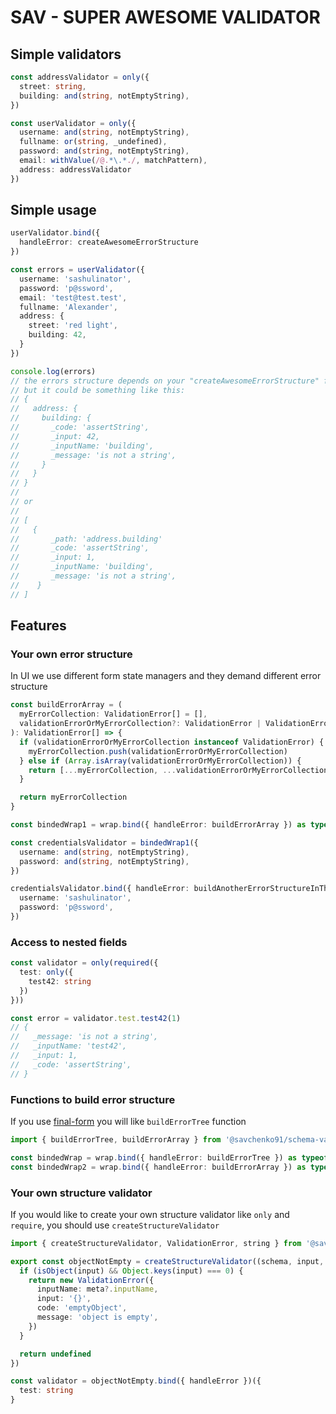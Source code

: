 # SAV - SUPER AWESOME VALIDATOR

## Simple validators

```ts
const addressValidator = only({
  street: string,
  building: and(string, notEmptyString),
})

const userValidator = only({
  username: and(string, notEmptyString),
  fullname: or(string, _undefined),
  password: and(string, notEmptyString),
  email: withValue(/@.*\.*./, matchPattern),
  address: addressValidator
})
```

## Simple usage

```ts
userValidator.bind({
  handleError: createAwesomeErrorStructure
})

const errors = userValidator({
  username: 'sashulinator',
  password: 'p@ssword',
  email: 'test@test.test',
  fullname: 'Alexander',
  address: {
    street: 'red light',
    building: 42,
  }
})

console.log(errors)
// the errors structure depends on your "createAwesomeErrorStructure" function
// but it could be something like this:
// {
//   address: {
//     building: {
//       _code: 'assertString',
//       _input: 42,
//       _inputName: 'building',
//       _message: 'is not a string',
//     }
//   }
// }
//
// or
//
// [
//   {
//       _path: 'address.building'
//       _code: 'assertString',
//       _input: 1,
//       _inputName: 'building',
//       _message: 'is not a string',
//    }
// ]
```

## Features

### Your own error structure
In UI we use different form state managers and they demand different error structure

```ts
const buildErrorArray = (
  myErrorCollection: ValidationError[] = [],
  validationErrorOrMyErrorCollection?: ValidationError | ValidationError[],
): ValidationError[] => {
  if (validationErrorOrMyErrorCollection instanceof ValidationError) {
    myErrorCollection.push(validationErrorOrMyErrorCollection)
  } else if (Array.isArray(validationErrorOrMyErrorCollection)) {
    return [...myErrorCollection, ...validationErrorOrMyErrorCollection]
  }

  return myErrorCollection
}

const bindedWrap1 = wrap.bind({ handleError: buildErrorArray }) as typeof wrap

const credentialsValidator = bindedWrap1({
  username: and(string, notEmptyString),
  password: and(string, notEmptyString),
})

credentialsValidator.bind({ handleError: buildAnotherErrorStructureInThisStepIfYouWouldLike })({
  username: 'sashulinator',
  password: 'p@ssword',
})
```

### Access to nested fields

```ts
const validator = only(required({
  test: only({
    test42: string
  })
}))

const error = validator.test.test42(1)
// {
//   _message: 'is not a string',
//   _inputName: 'test42',
//   _input: 1,
//   _code: 'assertString',
// }
```

### Functions to build error structure
If you use [final-form](https://www.npmjs.com/package/final-form) you will like `buildErrorTree` function

```ts
import { buildErrorTree, buildErrorArray } from '@savchenko91/schema-validator'

const bindedWrap = wrap.bind({ handleError: buildErrorTree }) as typeof wrap
const bindedWrap2 = wrap.bind({ handleError: buildErrorArray }) as typeof wrap
```

### Your own structure validator

If you would like to create your own structure validator like `only` and `require`, you should use `createStructureValidator`

```ts
import { createStructureValidator, ValidationError, string } from '@savchenko91/schema-validator'

export const objectNotEmpty = createStructureValidator((schema, input, meta) => {
  if (isObject(input) && Object.keys(input) === 0) {
    return new ValidationError({
      inputName: meta?.inputName,
      input: '{}',
      code: 'emptyObject',
      message: 'object is empty',
    })
  }

  return undefined
})

const validator = objectNotEmpty.bind({ handleError })({
  test: string
}
```


